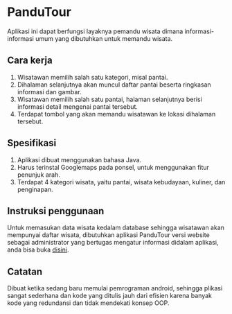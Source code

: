 # PanduTour
Aplikasi ini dapat berfungsi layaknya pemandu wisata dimana informasi-informasi umum yang dibutuhkan untuk memandu wisata.

## Cara kerja
1. Wisatawan memilih salah satu kategori, misal pantai.
2. Dihalaman selanjutnya akan muncul daftar pantai beserta ringkasan informasi dan gambar.
3. Wisatawan memilih salah satu pantai, halaman selanjutnya berisi informasi detail mengenai pantai tersebut.
4. Terdapat tombol yang akan memandu wisatawan ke lokasi dihalaman tersebut.

## Spesifikasi
1. Aplikasi dibuat menggunakan bahasa Java.
2. Harus terinstal Googlemaps pada ponsel, untuk menggunakan fitur penunjuk arah.
3. Terdapat 4 kategori wisata, yaitu pantai, wisata kebudayaan, kuliner, dan penginapan.

## Instruksi penggunaan
Untuk memasukan data wisata kedalam database sehingga wisatawan akan mempunyai daftar wisata, dibutuhkan aplikasi PanduTour versi website
sebagai administrator yang bertugas mengatur informasi didalam aplikasi, anda bisa buka <a href="https://github.com/musulton/pandu-tour-website">disini</a>. 

## Catatan
Dibuat ketika sedang baru memulai pemrograman android, sehingga plikasi sangat sederhana dan kode yang ditulis jauh dari efisien
karena banyak kode yang redundansi dan tidak mendekati konsep OOP.
